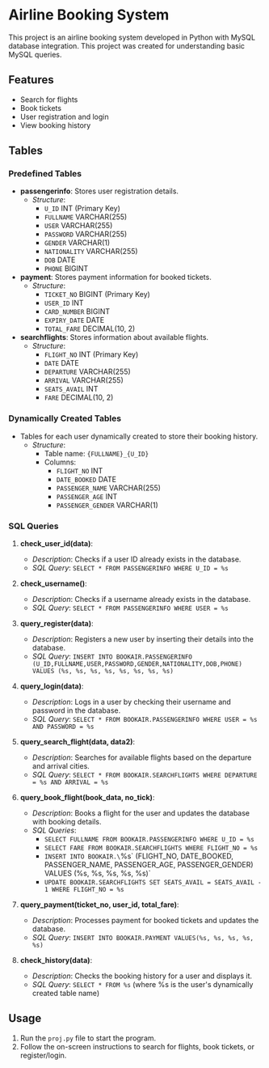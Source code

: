 # Airline Booking System

This project is an airline booking system developed in Python with MySQL database integration. 
This project was created for understanding basic MySQL queries.

## Features
- Search for flights
- Book tickets
- User registration and login
- View booking history

## Tables
### Predefined Tables
- **passengerinfo**: Stores user registration details.
    - *Structure*:
        - `U_ID` INT (Primary Key)
        - `FULLNAME` VARCHAR(255)
        - `USER` VARCHAR(255)
        - `PASSWORD` VARCHAR(255)
        - `GENDER` VARCHAR(1)
        - `NATIONALITY` VARCHAR(255)
        - `DOB` DATE
        - `PHONE` BIGINT
- **payment**: Stores payment information for booked tickets.
    - *Structure*:
        - `TICKET_NO` BIGINT (Primary Key)
        - `USER_ID` INT
        - `CARD_NUMBER` BIGINT
        - `EXPIRY_DATE` DATE
        - `TOTAL_FARE` DECIMAL(10, 2)
- **searchflights**: Stores information about available flights.
    - *Structure*:
        - `FLIGHT_NO` INT (Primary Key)
        - `DATE` DATE
        - `DEPARTURE` VARCHAR(255)
        - `ARRIVAL` VARCHAR(255)
        - `SEATS_AVAIL` INT
        - `FARE` DECIMAL(10, 2)

### Dynamically Created Tables
- Tables for each user dynamically created to store their booking history.
    - *Structure*:
        - Table name: `{FULLNAME}_{U_ID}`
        - Columns:
            - `FLIGHT_NO` INT
            - `DATE_BOOKED` DATE
            - `PASSENGER_NAME` VARCHAR(255)
            - `PASSENGER_AGE` INT
            - `PASSENGER_GENDER` VARCHAR(1)


### SQL Queries

1. **check_user_id(data)**:
   - *Description*: Checks if a user ID already exists in the database.
   - *SQL Query*: `SELECT * FROM PASSENGERINFO WHERE U_ID = %s`

2. **check_username()**:
   - *Description*: Checks if a username already exists in the database.
   - *SQL Query*: `SELECT * FROM PASSENGERINFO WHERE USER = %s`

3. **query_register(data)**:
   - *Description*: Registers a new user by inserting their details into the database.
   - *SQL Query*: `INSERT INTO BOOKAIR.PASSENGERINFO (U_ID,FULLNAME,USER,PASSWORD,GENDER,NATIONALITY,DOB,PHONE) VALUES (%s, %s, %s, %s, %s, %s, %s, %s)`

4. **query_login(data)**:
   - *Description*: Logs in a user by checking their username and password in the database.
   - *SQL Query*: `SELECT * FROM BOOKAIR.PASSENGERINFO WHERE USER = %s AND PASSWORD = %s`

5. **query_search_flight(data, data2)**:
   - *Description*: Searches for available flights based on the departure and arrival cities.
   - *SQL Query*: `SELECT * FROM BOOKAIR.SEARCHFLIGHTS WHERE DEPARTURE = %s AND ARRIVAL = %s`

6. **query_book_flight(book_data, no_tick)**:
   - *Description*: Books a flight for the user and updates the database with booking details.
   - *SQL Queries*:
     - `SELECT FULLNAME FROM BOOKAIR.PASSENGERINFO WHERE U_ID = %s`
     - `SELECT FARE FROM BOOKAIR.SEARCHFLIGHTS WHERE FLIGHT_NO = %s`
     - `INSERT INTO BOOKAIR.\`%s\` (FLIGHT_NO, DATE_BOOKED, PASSENGER_NAME, PASSENGER_AGE, PASSENGER_GENDER) VALUES (%s, %s, %s, %s, %s)`
     - `UPDATE BOOKAIR.SEARCHFLIGHTS SET SEATS_AVAIL = SEATS_AVAIL - 1 WHERE FLIGHT_NO = %s`

7. **query_payment(ticket_no, user_id, total_fare)**:
   - *Description*: Processes payment for booked tickets and updates the database.
   - *SQL Query*: `INSERT INTO BOOKAIR.PAYMENT VALUES(%s, %s, %s, %s, %s)`

8. **check_history(data)**:
   - *Description*: Checks the booking history for a user and displays it.
   - *SQL Query*: `SELECT * FROM %s` (where %s is the user's dynamically created table name)


## Usage
1. Run the `proj.py` file to start the program.
2. Follow the on-screen instructions to search for flights, book tickets, or register/login.

